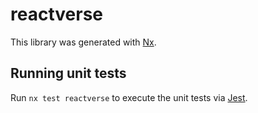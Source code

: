 # reactverse

This library was generated with [Nx](https://nx.dev).

## Running unit tests

Run `nx test reactverse` to execute the unit tests via [Jest](https://jestjs.io).
